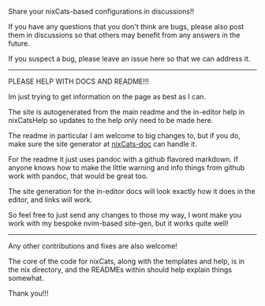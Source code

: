 Share your nixCats-based configurations in discussions!!

If you have any questions that you don't think are bugs,
please also post them in discussions so that others may benefit from any answers in the future.

If you suspect a bug, please leave an issue here so that we can address it.

---

PLEASE HELP WITH DOCS AND README!!!

Im just trying to get information on the page as best as I can.

The site is autogenerated from the main readme
and the in-editor help in nixCatsHelp
so updates to the help only need to be made here.

The readme in particular I am welcome to big changes to,
but if you do, make sure the site generator at
[nixCats-doc](https://github.com/BirdeeHub/nixCats-doc) can handle it.

For the readme it just uses pandoc with a github flavored markdown.
If anyone knows how to make the little warning and info
things from github work with pandoc, that would be great too.

The site generation for the in-editor docs will look exactly how it does in the editor,
and links will work.

So feel free to just send any changes to those my way,
I wont make you work with my bespoke nvim-based site-gen, but it works quite well!

---

Any other contributions and fixes are also welcome!

The core of the code for nixCats, along with the templates and help,
is in the nix directory, and the READMEs within should help explain things somewhat.

Thank you!!!
